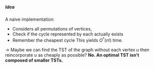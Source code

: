 ##### Idea

A naive implementation: 
- Considers all permutations of vertices, 
- Check if the cycle represented by each actually exists 
- Remember the cheapest cycle
This yields $O^*(n!)$ time. 

$\rightarrow$ Maybe we can find the TST of the graph without each vertex $u$ then reincorporate $u$ as cheaply as possible?
	 **No. An optimal TST isn't composed of smaller TSTs.** 
